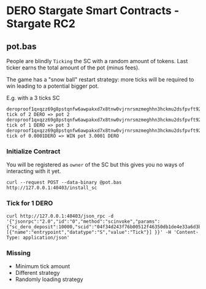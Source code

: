 # DERO Stargate Smart Contracts - Stargate RC2

## pot.bas

People are blindly `Ticking` the SC with a random amount of tokens.
Last ticker earns the total amount of the pot (minus fees).

The game has a "snow ball" restart strategy: more ticks will be required to win leading to a potential bigger pot.

E.g. with a 3 ticks SC

```
deroproof1qxqzz69g8pstqnfw6awpakxd7x8tnw0vjrnrsmzmeghhn3hckmu2dsfpvft92qqzn5zz3 tick of 2 DERO => pot 2
deroproof1qxqzz69g8pstqnfw6awpakxd7x8tnw0vjrnrsmzmeghhn3hckmu2dsfpvft92qqzn5zz2 tick of 1 DERO => pot 3
deroproof1qxqzz69g8pstqnfw6awpakxd7x8tnw0vjrnrsmzmeghhn3hckmu2dsfpvft92qqzn5zz1 tick of 0.0001DERO => WIN pot 3.0001 DERO
```


### Initialize Contract 

You will be registered as `owner` of the SC but this gives you no ways of interacting with it yet.

```
curl --request POST --data-binary @pot.bas http://127.0.0.1:40403/install_sc
```

### Tick for 1 DERO
```
curl http://127.0.0.1:40403/json_rpc -d '{"jsonrpc":"2.0","id":"0","method":"scinvoke","params":{"sc_dero_deposit":10000,"scid":"04f34d243f76b00512f46350db1de4e33a6d3b886ef7f20c6c6640fbd28a1de6","sc_rpc":[{"name":"entrypoint","datatype":"S","value":"Tick"}] }}' -H 'Content-Type: application/json'
```

### Missing

- Minimum tick amount
- Different strategy
- Randomly loading strategy